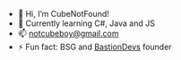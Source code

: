 - 👋 Hi, I’m CubeNotFound!
- 🌱 Currently learning C#, Java and JS
- 📫 notcubeboy@gmail.com
- ⚡ Fun fact: BSG and [BastionDevs](https://GitHub.com/BastionDevs) founder

<!---
- 👋 Hi, I’m @ndrwcube
- 👀 I’m interested in ...
- 🌱 I’m currently learning ...
- 💞️ I’m looking to collaborate on ...
- 📫 How to reach me ...
- 😄 Pronouns: ...
- ⚡ Fun fact: ...
--->

<!---
ndrwcube/ndrwcube is a ✨ special ✨ repository because its `README.md` (this file) appears on your GitHub profile.
You can click the Preview link to take a look at your changes.
--->
